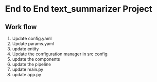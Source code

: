 # End to End text_summarizer Project


## Work flow 

1. Update config.yaml
2. Update params.yaml
3. update entity
4. Update the configuration manager in src config 
5. update the components
6. update the pipeline
7. update main.py
8. update app.py
